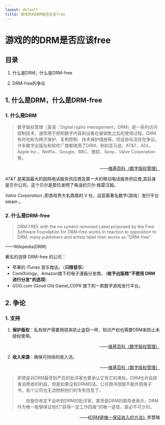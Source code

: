 ```yaml
---
layout: default
title: 游戏的的DRM是否应该free
---
```


# 游戏的的DRM是否应该free

## 目录

1. 什么是DRM，什么是DRM-free

2. DRM-free的争论

## 1. 什么是DRM，什么是DRM-free

### 1. 什么是DRM

> 数字版权管理（英语：Digital rights management，DRM）是一系列访问控制技术，通常用于控制数字内容和设备在被销售之后的使用过程。DRM有时也称为拷贝保护、复制控制、技术保护措施等，但这些叫法存在争议。许多数字出版社和软件厂商都使用了DRM，例如亚马逊、AT&T、AOL、Apple Inc.、Netflix、Google、BBC、微软、Sony、Valve Corporation等。
<p style="text-align: right">
——<a href="https://zh.wikipedia.org/wiki/%E6%95%B0%E5%AD%97%E7%89%88%E6%9D%83%E7%AE%A1%E7%90%86" target="_blank">维基百科（数字版权管理）</a>
</p>

*AT&T* 是美国最大的固网电话服务供应商及第一大的移动电话服务供应商,其前身是贝尔公司，这个贝尔是那位发明了电话的贝尔·格雷汉姆。

*Valve Corporation* ,即游戏界大名鼎鼎的 V 社，运营着著名数字(游戏）发行平台 steam 。

### 2. 什么是DRM-free

> DRM FREE with the no symbol removed
Label proposed by the Free Software Foundation for DRM-free works
In reaction to opposition to DRM, many publishers and artists label their works as "DRM-free".
<p>
——<a hrf="https://en.wikipedia.org/wiki/Digital_rights_management#DRM-free_works" target="_blank">Wikipedia(DRM)</a>
</p>

著名的选择 DRM-free 的公司：  
* 苹果的 iTunes 音乐商店。（**只限音乐**）  
* ComiXology，Amazon旗下的电子漫画分发商。（**给予出版商"不使用 DRM 进行分发"的选项**）  
* GOG.com (Good Old Game),CDPR 旗下的一款数字游戏发行平台。  

## 2. 争论

### 1. 支持

1. **保护版权**：私有财产需要用锁来防止盗窃一样，知识产权也需要DRM来防止未授权使用。
<p style="text-align: right">
——<a href="https://zh.wikipedia.org/wiki/%E6%95%B0%E5%AD%97%E7%89%88%E6%9D%83%E7%AE%A1%E7%90%86" target="_blank">维基百科（数字版权管理）</a>
</p>

2. **收入来源**：确保可持续的收入流。
<p style="text-align: right">
——<a href="https://zh.wikipedia.org/wiki/%E6%95%B0%E5%AD%97%E7%89%88%E6%9D%83%E7%AE%A1%E7%90%86" target="_blank">维基百科（数字版权管理）</a>
</p>

<blockquote>
即使是对DRM最苛刻严厉的批评家也要承认它有它的用处。DRM也许会损害消费者的利益，但是如果没有DRM的话，公共图书馆就不能外借电子书，各个公司也无法控制他们的专有信息了。
 
　　但是你肯定不会听到DRM的批评家，甚至是DRM的倡导者表示，DRM作为唯一能够保证他们“获得一定工作回报”的唯一途径，是必不可少的。
</blockquote>
<p style="text-align: right">
——<a href="http://www.hupress.com/index.php?m=content&c=index&a=show&catid=11&id=512" target="_blank">《DRM是唯一保证收入的方法》</a>李慧楠 
</p>